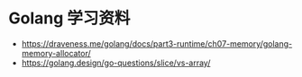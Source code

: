 
# Golang 学习资料
- https://draveness.me/golang/docs/part3-runtime/ch07-memory/golang-memory-allocator/
- https://golang.design/go-questions/slice/vs-array/